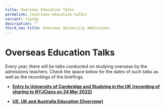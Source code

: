 ```yaml
---
title: Overseas Education Talks
permalink: /overseas-education-talks/
variant: tiptap
description: ""
third_nav_title: Overseas University Admissions
---
```

<h1><strong>Overseas Education Talks</strong></h1>
<p>Every year, there will be talks conducted on studying overseas by the
admissions teachers. Check the space below for the dates of such talks
as well as the recordings of the briefings.</p>
<ul data-tight="true" class="tight">
<li>
<p><strong><a href="https://drive.google.com/file/d/1HacVf_LQVdOrcTLl9nKnDtGDrGJZhGQM/view?usp=sharing" class="wixui-rich-text__text" rel="noreferrer noopener" target="_blank"><u>Entry to University of Cambridge and Studying in the UK (recording of sharing to NYJCians on 24 Mar 2022)</u></a></strong>
</p>
</li>
<li>
<p><strong><a href="https://drive.google.com/file/d/1Xa9rqxXjeSw-yZYYCFmz9TiBQaThtgvD/view?usp=sharing" class="wixui-rich-text__text" rel="noreferrer noopener" target="_blank"><u>US, UK and Australia Education (Overview)</u></a></strong>
</p>
</li>
</ul>
<p></p>